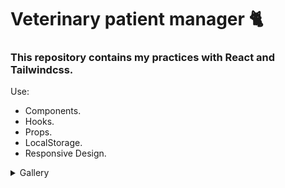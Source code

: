 # Veterinary patient manager 🐈

### This repository contains my practices with React and Tailwindcss.

Use:
- Components.
- Hooks.
- Props.
- LocalStorage.
- Responsive Design.

<details>
<summary>Gallery</summary>
  
![1png](https://user-images.githubusercontent.com/85462420/168758603-0035db24-f9bc-4811-b765-9de3b09b47cd.png)
  
![2](https://user-images.githubusercontent.com/85462420/168758619-894dd261-bd2e-4738-8fc1-de9802a7cbc5.png)

</details>
